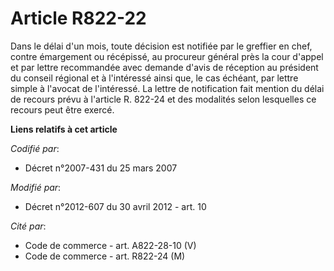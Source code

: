 # Article R822-22

Dans le délai d'un mois, toute décision est notifiée par le greffier en chef, contre émargement ou récépissé, au procureur
général près la cour d'appel et par lettre recommandée avec demande d'avis de réception au président du conseil régional et à
l'intéressé ainsi que, le cas échéant, par lettre simple à l'avocat de l'intéressé. La lettre de notification fait mention du
délai de recours prévu à l'article R. 822-24 et des modalités selon lesquelles ce recours peut être exercé.

**Liens relatifs à cet article**

_Codifié par_:

  - Décret n°2007-431 du 25 mars 2007

_Modifié par_:

  - Décret n°2012-607 du 30 avril 2012 - art. 10

_Cité par_:

  - Code de commerce - art. A822-28-10 (V)
  - Code de commerce - art. R822-24 (M)
